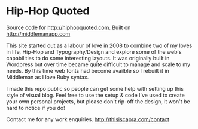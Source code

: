 Hip-Hop Quoted
================

Source code for http://hiphopquoted.com. Built on http://middlemanapp.com

This site started out as a labour of love in 2008 to combine two of my loves in life, Hip-Hop and Typography/Design and explore some of the web's capabilities to do some interesting layouts. It was originally built in Wordpress but over time became quite difficult to manage and scale to my needs. By this time web fonts had become availble so I rebuilt it in Middleman as I love Ruby syntax.

I made this repo public so people can get some help with setting up this style of visual blog. Feel free to use the setup & code I've used to create your own personal projects, but please don't rip-off the design, it won't be hard to notice if you do!

Contact me for any work enquiries. http://thisiscapra.com/contact
